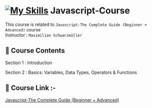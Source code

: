 # [![My Skills](https://skillicons.dev/icons?i=js)](https://skillicons.dev) Javascript-Course

This course is related to `Javascript-The Complete Guide (Beginner + Advanced)` course
<br>
Instructor : `Maximilian Schwarzmüller`

## 📌 Course Contents

Section 1 : Introduction

Section 2 : Basics: Variables, Data Types, Operators & Functions

## 🔗 Course Link :-

[Javascript-The Complete Guide (Beginner + Advanced)](https://www.udemy.com/course/javascript-the-complete-guide-2020-beginner-advanced/ "Happy Coding")
